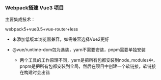 

### Webpack搭建 Vue3 项目

主要集成技术：

webpack5+vue3.5+vue-router+less

- 未添加低版本浏览器兼容，如需兼容选择Vue2更好

- @vue/runtime-dom包为选装，yarn不需要安装，pnpm需要单独安装

  - 两个工具的工作原理不同，yarn是把所有包都安装到node_modules中，pnpm是把所有包都安装到全局，然后在项目中创建一个软链接，软链接在构建时会出错
